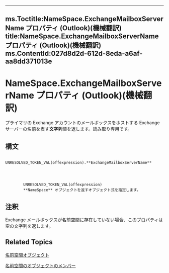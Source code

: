 

---
ms.Toctitle:NameSpace.ExchangeMailboxServerName プロパティ (Outlook)(機械翻訳)
title:NameSpace.ExchangeMailboxServerName プロパティ (Outlook)(機械翻訳)
ms.ContentId:027d8d2d-612d-8eda-a6af-aa8dd371013e
---
# NameSpace.ExchangeMailboxServerName プロパティ (Outlook)(機械翻訳)




プライマリの Exchange アカウントのメールボックスをホストする Exchange サーバーの名前を表す**文字列**値を返します。読み取り専用です。

## 構文

            UNRESOLVED_TOKEN_VAL(offexpression).**ExchangeMailboxServerName**




            UNRESOLVED_TOKEN_VAL(offexpression)
            **NameSpace** オブジェクトを返すオブジェクト式を指定します。



## 注釈
Exchange メールボックスが名前空間に存在していない場合、このプロパティは空の文字列を返します。



## Related Topics

[名前空間オブジェクト](f0dcaa19-07f5-5d42-a3bf-2e42b7885644.md)

[名前空間のオブジェクトのメンバー](d7a978a3-a2c8-6195-c5f8-af8773500456.md)




